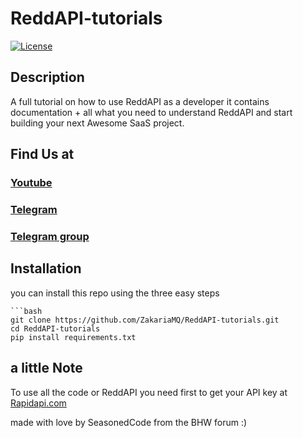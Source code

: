 # ReddAPI-tutorials

[![License](https://img.shields.io/badge/license-MIT-blue.svg)](LICENSE)

## Description

A full tutorial on how to use ReddAPI as a developer it contains documentation + all what you need to understand ReddAPI and start building your next Awesome SaaS project.


## Find Us at
### [Youtube](https://www.youtube.com/@ReddAPI)
### [Telegram](https://t.me/SeasonedCode/)
### [Telegram group](https://t.me/+fRsNb7sknDsyNThk)

## Installation

you can install this repo using the three easy steps

    ```bash
    git clone https://github.com/ZakariaMQ/ReddAPI-tutorials.git
    cd ReddAPI-tutorials
    pip install requirements.txt

## a little Note
To use all the code or ReddAPI you need first to get your API key at [Rapidapi.com](https://rapidapi.com/SeasonedCode/api/reddapi)

made with love by SeasonedCode from the BHW forum :)
